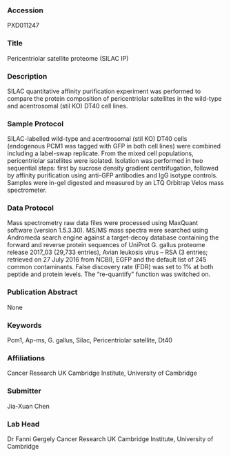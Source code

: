 ### Accession
PXD011247

### Title
Pericentriolar satellite proteome (SILAC IP)

### Description
SILAC quantitative affinity purification experiment was performed to compare the protein composition of pericentriolar satellites in the wild-type and acentrosomal (stil KO) DT40 cell lines.

### Sample Protocol
SILAC-labelled wild-type and acentrosomal (stil KO) DT40 cells (endogenous PCM1 was tagged with GFP in both cell lines) were combined including a label-swap replicate. From the mixed cell populations, pericentriolar satellites were isolated. Isolation was performed in two sequential steps: first by sucrose density gradient centrifugation, followed by affinity purification using anti-GFP antibodies and IgG isotype controls. Samples were in-gel digested and measured by an LTQ Orbitrap Velos mass spectrometer.

### Data Protocol
Mass spectrometry raw data files were processed using MaxQuant software (version 1.5.3.30). MS/MS mass spectra were searched using Andromeda search engine against a target-decoy database containing the forward and reverse protein sequences of UniProt G. gallus proteome release 2017_03 (29,733 entries), Avian leukosis virus – RSA (3 entries; retrieved on 27 July 2016 from NCBI), EGFP and the default list of 245 common contaminants. False discovery rate (FDR) was set to 1% at both peptide and protein levels. The “re-quantify” function was switched on.

### Publication Abstract
None

### Keywords
Pcm1, Ap-ms, G. gallus, Silac, Pericentriolar satellite, Dt40

### Affiliations
Cancer Research UK Cambridge Institute, University of Cambridge

### Submitter
Jia-Xuan Chen

### Lab Head
Dr Fanni Gergely
Cancer Research UK Cambridge Institute, University of Cambridge


